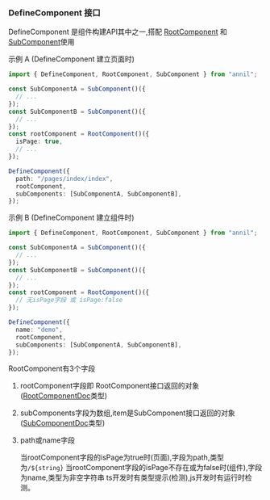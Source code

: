 ### DefineComponent 接口

DefineComponent 是组件构建API其中之一,搭配 [RootComponent](./RootComponent.md) 和 [SubComponent](./SubComponent.md)使用

示例 A (DefineComponent 建立页面时)

```ts
import { DefineComponent, RootComponent, SubComponent } from "annil";

const SubComponentA = SubComponent()({
  // ...
});
const SubComponentB = SubComponent()({
  // ...
});
const rootComponent = RootComponent()({
  isPage: true,
  // ...
});

DefineComponent({
  path: "/pages/index/index",
  rootComponent,
  subComponents: [SubComponentA, SubComponentB],
});
```

示例 B (DefineComponent 建立组件时)

```ts
import { DefineComponent, RootComponent, SubComponent } from "annil";

const SubComponentA = SubComponent()({
  // ...
});
const SubComponentB = SubComponent()({
  // ...
});
const rootComponent = RootComponent()({
  // 无isPage字段 或 isPage:false
});

DefineComponent({
  name: "demo",
  rootComponent,
  subComponents: [SubComponentA, SubComponentB],
});
```

RootComponent有3个字段

1. rootComponent字段即 RootComponent接口返回的对象([RootComponentDoc](../../src\api\RootComponent\RootComponentDoc.ts)类型)

2. subComponents字段为数组,item是SubComponent接口返回的对象([SubComponentDoc](../../src\api\SubComponent\SubComponentDoc.ts)类型)

3. path或name字段

   当rootComponent字段的isPage为true时(页面),字段为path,类型为`/${string}`
   当rootComponent字段的isPage不存在或为false时(组件),字段为name,类型为非空字符串
   ts开发时有类型提示(检测),js开发时有运行时检测。
